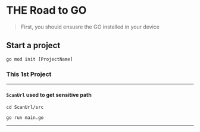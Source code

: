 # THE Road to GO

> First, you should ensusre the GO installed in your device

## Start a project
`go mod init [ProjectName]`

### This 1st Project

---

#### `ScanUrl` used to get sensitive path

`cd ScanUrl/src` 

`go run main.go` 

---
